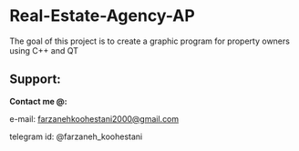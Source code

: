 # Real-Estate-Agency-AP
The goal of this project is to create a graphic program for property owners using C++ and QT

## Support:

**Contact me @:**

e-mail: farzanehkoohestani2000@gmail.com

telegram id: @farzaneh_koohestani
